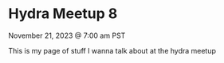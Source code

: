 # Hydra Meetup 8

November 21, 2023 @ 7:00 am PST

This is my page of stuff I wanna talk about at the hydra meetup

